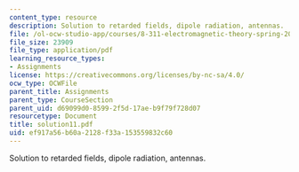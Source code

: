 ```yaml
---
content_type: resource
description: Solution to retarded fields, dipole radiation, antennas.
file: /ol-ocw-studio-app/courses/8-311-electromagnetic-theory-spring-2004/ef917a56b60a2128f33a153559832c60_solution11.pdf
file_size: 23909
file_type: application/pdf
learning_resource_types:
- Assignments
license: https://creativecommons.org/licenses/by-nc-sa/4.0/
ocw_type: OCWFile
parent_title: Assignments
parent_type: CourseSection
parent_uid: d69099d0-8599-2f5d-17ae-b9f79f728d07
resourcetype: Document
title: solution11.pdf
uid: ef917a56-b60a-2128-f33a-153559832c60
---
```

Solution to retarded fields, dipole radiation, antennas.